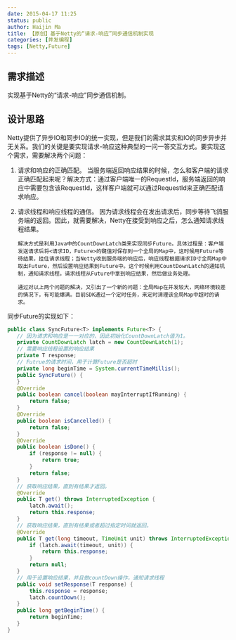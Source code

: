 ```yaml
---
date: 2015-04-17 11:25
status: public
author: Haijin Ma
title: 【原创】基于Netty的“请求-响应”同步通信机制实现
categories: [并发编程]
tags: [Netty,Future]
---
```


## 需求描述
实现基于Netty的“请求-响应”同步通信机制。
## 设计思路
Netty提供了异步IO和同步IO的统一实现，但是我们的需求其实和IO的同步异步并无关系。我们的关键是要实现请求-响应这种典型的一问一答交互方式。要实现这个需求，需要解决两个问题：
1. 请求和响应的正确匹配。
       当服务端返回响应结果的时候，怎么和客户端的请求正确匹配起来呢？解决方式：通过客户端唯一的RequestId，服务端返回的响应中需要包含该RequestId，这样客户端就可以通过RequestId来正确匹配请求响应。

2. 请求线程和响应线程的通信。
       因为请求线程会在发出请求后，同步等待飞鸽服务端的返回。因此，就需要解决，Netty在接受到响应之后，怎么通知请求线程结果。

       解决方式是利用Java中的CountDownLatch类来实现同步Future。具体过程是：客户端发送请求后将<请求ID，Future>的键值对保存到一个全局的Map中，这时候用Future等待结果，挂住请求线程；当Netty收到服务端的响应后，响应线程根据请求ID寸全局Map中取出Future，然后设置响应结果到Future中。这个时候利用CountDownLatch的通知机制，通知请求线程。请求线程从Future中拿到响应结果，然后做业务处理。

       通过对以上两个问题的解决，又引出了一个新的问题：全局Map在并发较大，网络环境较差的情况下，有可能爆满。目前SDK通过一个定时任务，来定时清理该全局Map中超时的请求。

同步Future的实现如下：
 ```Java
public class SyncFuture<T> implements Future<T> {
    // 因为请求和响应是一一对应的，因此初始化CountDownLatch值为1。
    private CountDownLatch latch = new CountDownLatch(1);
    // 需要响应线程设置的响应结果
    private T response;
    // Futrue的请求时间，用于计算Future是否超时
    private long beginTime = System.currentTimeMillis();
    public SyncFuture() {
    }
    @Override
    public boolean cancel(boolean mayInterruptIfRunning) {
        return false;
    }
    @Override
    public boolean isCancelled() {
        return false;
    }
    @Override
    public boolean isDone() {
        if (response != null) {
            return true;
        }
        return false;
    }
    // 获取响应结果，直到有结果才返回。
    @Override
    public T get() throws InterruptedException {
        latch.await();
        return this.response;
    }
    // 获取响应结果，直到有结果或者超过指定时间就返回。
    @Override
    public T get(long timeout, TimeUnit unit) throws InterruptedException {
        if (latch.await(timeout, unit)) {
            return this.response;
        }
        return null;
    }
    // 用于设置响应结果，并且做countDown操作，通知请求线程
    public void setResponse(T response) {
        this.response = response;
        latch.countDown();
    }
    public long getBeginTime() {
        return beginTime;
    }
}
```